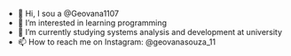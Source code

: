 - 👋 Hi, I sou a @Geovana1107
- 👀 I’m interested in learning programming
- 🌱 I’m currently studying systems analysis and development at university
- 📫 How to reach me on Instagram: @geovanasouza_11
